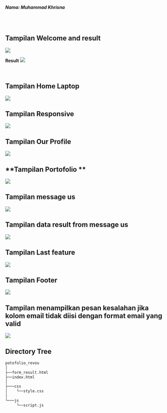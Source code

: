 **_Nama: Muhammad Khrisna_** <br/>

<br/><br/>

## **Tampilan Welcome and result**
<img src="asset/welcome.png">

**Result**
<img src="asset/result.png">

<br/>

## **Tampilan Home Laptop**
<img src="asset/home.png">

<br/>

## **Tampilan Responsive**
<img src="asset/responsive.png">

<br/>

## **Tampilan Our Profile**
<img src="asset/our_profile.png">

<br/>

## **Tampilan Portofolio **
<img src="asset/portofolio.png">

<br/>

## **Tampilan message us**
<img src="asset/form.png">

<br/>

## **Tampilan data result from message us**
<img src="asset/data_result.png">

<br/>

## **Tampilan Last feature**
<img src="asset/last_fiture.png">
<br/>


## **Tampilan Footer**
<img src="asset/footer.png">
<br/>

## **Tampilan menampilkan pesan kesalahan jika kolom email tidak diisi dengan format email yang valid**
<img src="asset/valid.png">
<br/>

## **Directory Tree**
```bash
potofolio_revou
│   
├──form_result.html
├──index.html
│   
├───css
│    └──style.css
│       
└───js
     └──script.js
```
